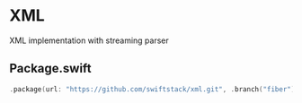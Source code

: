 # XML

XML implementation with streaming parser

## Package.swift

```swift
.package(url: "https://github.com/swiftstack/xml.git", .branch("fiber"))
```
